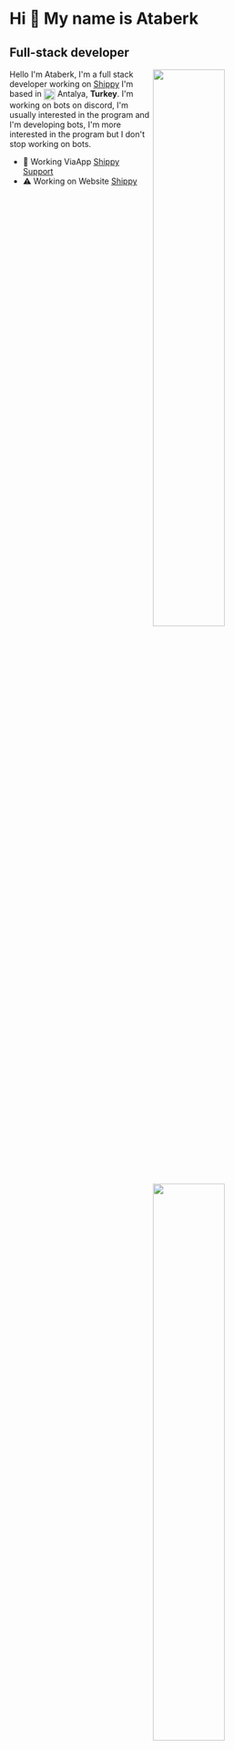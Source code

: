 Hi 👋 My name is Ataberk
===========================

Full-stack developer
--------------------

<img width="50%" align="right" src="https://github-widgetbox.vercel.app/api/profile?username=ShippyTeam&data=followers,repositories,stars,commits&theme=darkmode">
<img width="50%" height="1px" align="right" src="https://i.imgur.com/DkKayja.png">
<img width="50%" align="right" src="https://github-widgetbox.vercel.app/api/skills?languages=js,vue,html,css,nodejs,java,kotlin&theme=darkmode">

Hello I'm Ataberk, I'm a full stack developer working on [Shippy](https://discord.gg/nwrhFagpcG)
I'm based in <img width="20" height="20" align="center" src="https://i.imgur.com/ff547ZT.png"> Antalya, **Turkey**. I'm working on bots on discord, I'm usually interested in the program and I'm developing bots, I'm more interested in the program but I don't stop working on bots.

- 🚀 Working ViaApp [Shippy Support](https://discord.gg/nwrhFagpcG)
- ⚠ Working on Website [Shippy](https://viaapp.xyz)
